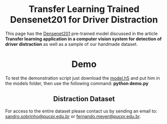 
# <div align="center">Transfer Learning Trained Densenet201 for Driver Distraction </div>

This page has the [Densenet201](https://keras.io/api/applications/densenet/#densenet201-function) pre-trained model discussed in the article **Transfer learning application in a computer vision system for detection of driver distraction** as well as a sample of our handmade dataset.

# <div align="center">Demo </div>
To test the demonstration script just download the [model.h5](https://drive.google.com/drive/u/0/folders/1I8_hMFAJnJcx54E_zXrvzKxfvDUVa-ff) and put him in the models folder, then use the following command: **python demo.py**

## <div align="center">Distraction Dataset </div>
For access to the entire dataset please contact us by sending an email to: sandro.sobrinho@pucpr.edu.br or fernando.meyer@pucpr.edu.br.

